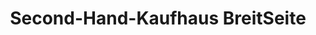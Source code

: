 ---
title: "Second-Hand-Kaufhaus BreitSeite"
url: /aachen/second-hand-kaufhaus-breitseite/
shop: Gebrauchtwaren
---